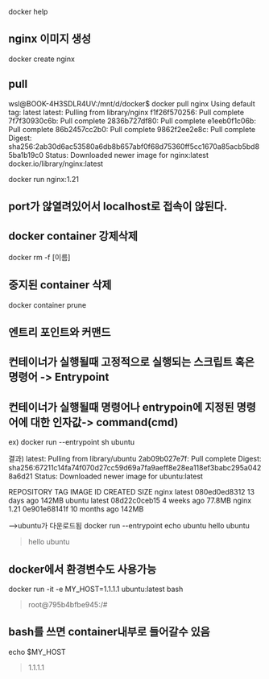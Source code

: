 docker help


## nginx 이미지 생성
docker create nginx


## pull
wsl@BOOK-4H3SDLR4UV:/mnt/d/docker$ docker pull nginx
Using default tag: latest
latest: Pulling from library/nginx
f1f26f570256: Pull complete
7f7f30930c6b: Pull complete
2836b727df80: Pull complete
e1eeb0f1c06b: Pull complete
86b2457cc2b0: Pull complete
9862f2ee2e8c: Pull complete
Digest: sha256:2ab30d6ac53580a6db8b657abf0f68d75360ff5cc1670a85acb5bd85ba1b19c0
Status: Downloaded newer image for nginx:latest
docker.io/library/nginx:latest


docker run nginx:1.21

## port가 않열려있어서 localhost로 접속이 않된다.

## docker container 강제삭제
docker rm -f [이름]

## 중지된 container 삭제

docker container prune

## 엔트리 포인트와 커맨드
## 컨테이너가 실행될때 고정적으로 실행되는 스크립트 혹은 명령어 -> Entrypoint
## 컨테이너가 실행될때 명령어나 entrypoin에 지정된 명령어에 대한 인자값-> command(cmd)
ex) docker run --entrypoint sh ubuntu

결과)
latest: Pulling from library/ubuntu
2ab09b027e7f: Pull complete
Digest: sha256:67211c14fa74f070d27cc59d69a7fa9aeff8e28ea118ef3babc295a0428a6d21
Status: Downloaded newer image for ubuntu:latest

REPOSITORY   TAG       IMAGE ID       CREATED         SIZE
nginx        latest    080ed0ed8312   13 days ago     142MB
ubuntu       latest    08d22c0ceb15   4 weeks ago     77.8MB
nginx        1.21      0e901e68141f   10 months ago   142MB

-->ubuntu가 다운로드됨
docker run --entrypoint echo ubuntu hello ubuntu
>hello ubuntu

## docker에서 환경변수도 사용가능

docker run -it -e MY_HOST=1.1.1.1 ubuntu:latest bash

>root@795b4bfbe945:/#
## bash를 쓰면 container내부로 들어갈수 있음
 echo $MY_HOST
>1.1.1.1


